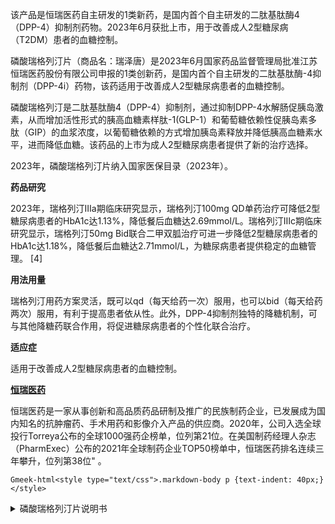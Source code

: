 该产品是恒瑞医药自主研发的1类新药，是国内首个自主研发的二肽基肽酶4（DPP-4）抑制剂药物。2023年6月获批上市，用于改善成人2型糖尿病（T2DM）患者的血糖控制。

磷酸瑞格列汀片（商品名：瑞泽唐）是2023年6月国家药品监督管理局批准江苏恒瑞医药股份有限公司申报的1类创新药，是国内首个自主研发的二肽基肽酶-4抑制剂（DPP-4i）药物，该药适用于改善成人2型糖尿病患者的血糖控制。

磷酸瑞格列汀是二肽基肽酶4（DPP-4）抑制剂，通过抑制DPP-4水解肠促胰岛激素，从而增加活性形式的胰高血糖素样肽-1(GLP-1）和葡萄糖依赖性促胰岛素多肽（GIP）的血浆浓度，以葡萄糖依赖的方式增加胰岛素释放并降低胰高血糖素水平，进而降低血糖。该药品的上市为成人2型糖尿病患者提供了新的治疗选择。 

2023年，磷酸瑞格列汀片纳入国家医保目录（2023年）。

**药品研究**

2023年，瑞格列汀Ⅲa期临床研究显示，瑞格列汀100mg QD单药治疗可降低2型糖尿病患者的HbA1c达1.13%，降低餐后血糖达2.69mmol/L。瑞格列汀Ⅲc期临床研究显示，瑞格列汀50mg Bid联合二甲双胍治疗可进一步降低2型糖尿病患者的HbA1c达1.18%，降低餐后血糖达2.71mmol/L，为糖尿病患者提供稳定的血糖管理。 [4]

**用法用量**

瑞格列汀用药方案灵活，既可以qd（每天给药一次）服用，也可以bid（每天给药两次）服用，有利于提高患者依从性。此外，DPP-4抑制剂独特的降糖机制，可与其他降糖药联合作用，将促进糖尿病患者的个性化联合治疗。

**适应症**

适用于改善成人2型糖尿病患者的血糖控制。

**[恒瑞医药](https://www.hengrui.com/product/innovativeMedicine.html?type=1)**

恒瑞医药是一家从事创新和高品质药品研制及推广的民族制药企业，已发展成为国内知名的抗肿瘤药、手术用药和影像介入产品的供应商。2020年，公司入选全球投行Torreya公布的全球1000强药企榜单，位列第21位。在美国制药经理人杂志（PharmExec）公布的2021年全球制药企业TOP50榜单中，恒瑞医药排名连续三年攀升，位列第38位" 。

`Gmeek-html<style type="text/css">.markdown-body p {text-indent: 40px;}</style>`

<details>
<summary>磷酸瑞格列汀片说明书</summary>

`Gmeek-html<div class="core-next-dh-shortcode" style="border: 0px;"><div class="ImgLazyLoad-circle"></div><img data-fancybox="gallery" img-src="/assets1/药物信息/磷酸瑞格列汀片说明书/0.webp"></div>`

<style type="text/css">@media screen and (min-width:901px){.core-next-dh-shortcode{width: 25%;border: none;
overflow: hidden;}.core-next-dh-shortcode img {width: 25%; }} @media screen and (max-width:900px){.core-next-dh-shortcode{width: 100%;	}.core-next-dh-shortcode img {width: 100%;}}</style>
<div class="core-next-dh-shortcode" style="border: 0px;"><div class="ImgLazyLoad-circle" style="display: none;"></div><img data-fancybox="gallery" img-src="/assets1/药物信息/磷酸瑞格列汀片说明书/1.webp"></div>

<div class="core-next-dh-shortcode" style="border: 0px;"><div class="ImgLazyLoad-circle" style="display: none;"></div><img data-fancybox="gallery" img-src="/assets1/药物信息/磷酸瑞格列汀片说明书/2.webp"></div>

<div class="core-next-dh-shortcode" style="border: 0px;"><div class="ImgLazyLoad-circle" style="display: none;"></div><img data-fancybox="gallery" img-src="/assets1/药物信息/磷酸瑞格列汀片说明书/3.webp"></div>

<div class="core-next-dh-shortcode" style="border: 0px;"><div class="ImgLazyLoad-circle" style="display: none;"></div><img data-fancybox="gallery" img-src="/assets1/药物信息/磷酸瑞格列汀片说明书/4.webp"></div>

<div class="core-next-dh-shortcode" style="border: 0px;"><div class="ImgLazyLoad-circle" style="display: none;"></div><img data-fancybox="gallery" img-src="/assets1/药物信息/磷酸瑞格列汀片说明书/5.webp"></div>

<div class="core-next-dh-shortcode" style="border: 0px;"><div class="ImgLazyLoad-circle" style="display: none;"></div><img data-fancybox="gallery" img-src="/assets1/药物信息/磷酸瑞格列汀片说明书/6.webp"></div>

<div class="core-next-dh-shortcode" style="border: 0px;"><div class="ImgLazyLoad-circle" style="display: none;"></div><img data-fancybox="gallery" img-src="/assets1/药物信息/磷酸瑞格列汀片说明书/7.webp"></div>

<div class="core-next-dh-shortcode" style="border: 0px;"><div class="ImgLazyLoad-circle" style="display: none;"></div><img data-fancybox="gallery" img-src="/assets1/药物信息/磷酸瑞格列汀片说明书/8.webp"></div>

<div class="core-next-dh-shortcode" style="border: 0px;"><div class="ImgLazyLoad-circle" style="display: none;"></div><img data-fancybox="gallery" img-src="/assets1/药物信息/磷酸瑞格列汀片说明书/9.webp"></div>

<div class="core-next-dh-shortcode" style="border: 0px;"><div class="ImgLazyLoad-circle" style="display: none;"></div><img data-fancybox="gallery" img-src="/assets1/药物信息/磷酸瑞格列汀片说明书/10.webp"></div>

<div class="core-next-dh-shortcode" style="border: 0px;"><div class="ImgLazyLoad-circle" style="display: none;"></div><img data-fancybox="gallery" img-src="/assets1/药物信息/磷酸瑞格列汀片说明书/11.webp"></div>

<div class="core-next-dh-shortcode" style="border: 0px;"><div class="ImgLazyLoad-circle" style="display: none;"></div><img data-fancybox="gallery" img-src="/assets1/药物信息/磷酸瑞格列汀片说明书/12.webp"></div>

<div class="core-next-dh-shortcode" style="border: 0px;"><div class="ImgLazyLoad-circle" style="display: none;"></div><img data-fancybox="gallery" img-src="/assets1/药物信息/磷酸瑞格列汀片说明书/13.webp"></div>

<div class="core-next-dh-shortcode" style="border: 0px;"><div class="ImgLazyLoad-circle" style="display: none;"></div><img data-fancybox="gallery" img-src="/assets1/药物信息/磷酸瑞格列汀片说明书/14.webp"></div>

<div class="core-next-dh-shortcode" style="border: 0px;"><div class="ImgLazyLoad-circle" style="display: none;"></div><img data-fancybox="gallery" img-src="/assets1/药物信息/磷酸瑞格列汀片说明书/15.webp"></div>

<div class="core-next-dh-shortcode" style="border: 0px;"><div class="ImgLazyLoad-circle" style="display: none;"></div><img data-fancybox="gallery" img-src="/assets1/药物信息/磷酸瑞格列汀片说明书/16.webp"></div>

</details>
